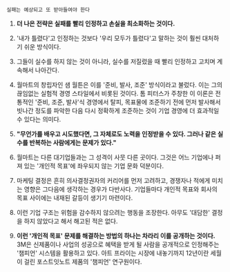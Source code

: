 `실패는 예상되고 또 받아들여야 한다`

1. **더 나은 전략은 실패를 빨리 인정하고 손실을 최소화하는 것이다.**

2. '내가 틀렸다'고 인정하는 것보다 '우리 모두가 틀렸다'고 말하는 것이 훨씬 대처하기 쉬운 방식이다.

3. 그들이 실수를 하지 않는 것이 아니라, 실수를 저질렀을 때 빨리 인정하고 고치며 계속해서 나아간다.

4. 월마트의 창립자인 샘 월튼은 이를 '준비, 발사, 조준' 방식이라고 불렀다. 이는 그의 끊임없는 실험적 경영 스타일에서 비롯된 것이다. 톰 피터스가 주창한 이 이론은 전통적인 '준비, 조준, 발사'식 경영에서 탈피, 목표물에 조준하기 전에 먼저 발사해서 빗나간 정도를 파악한 다음 다시 정확하게 조준하는 것이 기업 경영에 더 효과적일 수 있다는 의미다.

5. **"무언가를 배우고 시도했다면, 그 자체로도 노력을 인정받을 수 있다. 그러나 같은 실수를 반복하는 사람에게는 문제가 있다."**

6. 월마트는 다른 대기업들과는 그 성격이 사뭇 다른 곳이다. 그것은 어느 기업에나 퍼져 있는 '개인적 목표'에 좌우되지 않는 기업 문화 덕분이다.

7. 마케팅 결정은 흔히 의사결정권자의 커리어를 먼저 고려하고, 경쟁자나 적에게 미치는 영향은 그다음에 생각하는 경우가 다반사다. 기업들마다 개인적 목표와 회사의 목표 사이에는 내재된 갈등이 생기기 마련이다.

8. 이런 기업 구조는 위험을 감수하지 않으려는 행동을 조장한다. 아무도 '대담한' 결정을 하지 않았다고 해서 해고된 적은 없다.

9. **이런 '개인적 목표' 문제를 해결하는 방법의 하나는 차라리 이를 공개하는 것이다.** 3M은 신제품이나 사업의 성공으로 혜택을 받게 될 사람을 공개적으로 인정해주는 '챔피언' 시스템을 활용하고 있다. 아트 프라이는 시장에 내놓기까지 12년이란 세월이 걸린 포스트잇노트 제품의 '챔피언' 연구원이다.
